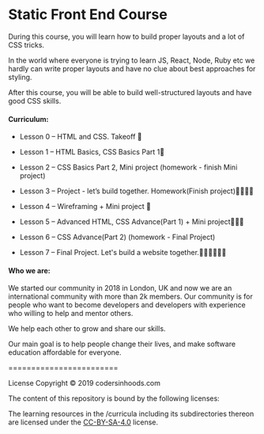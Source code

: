 # Static Front End Course
During this course, you will learn how to build proper layouts and a lot of CSS tricks.

In the world where everyone is trying to learn JS, React, Node, Ruby etc we hardly can write proper layouts and have no clue about best approaches for styling.

After this course, you will be able to build well-structured layouts and have good CSS skills.

#### Curriculum:

- Lesson 0 – HTML and CSS. Takeoff 🛫

- Lesson 1 – HTML Basics, CSS Basics Part 1👶

- Lesson 2 – CSS Basics Part 2, Mini project (homework - finish Mini project)

- Lesson 3 – Project - let’s build together. Homework(Finish project)👨‍💻👩‍💻

- Lesson 4 – Wireframing + Mini project 🎨

- Lesson 5 – Advanced HTML, CSS Advance(Part 1) + Mini project🧙‍♂️🧙

- Lesson 6 – CSS Advance(Part 2) (homework - Final Project)

- Lesson 7 – Final Project. Let's build a website together.🛬👨‍🎓👩‍🎓🍾

#### Who we are:

We started our community in 2018 in London, UK and now we are an international community with more than 2k members. Our community is for people who want to become developers and developers with experience who willing to help and mentor others.

We help each other to grow and share our skills.

Our main goal is to help people change their lives, and make software education affordable for everyone.


========================

License
Copyright © 2019 codersinhoods.com

The content of this repository is bound by the following licenses:

The learning resources in the /curricula including its subdirectories thereon are licensed under the <a href="./LICENSE">CC-BY-SA-4.0</a> license.